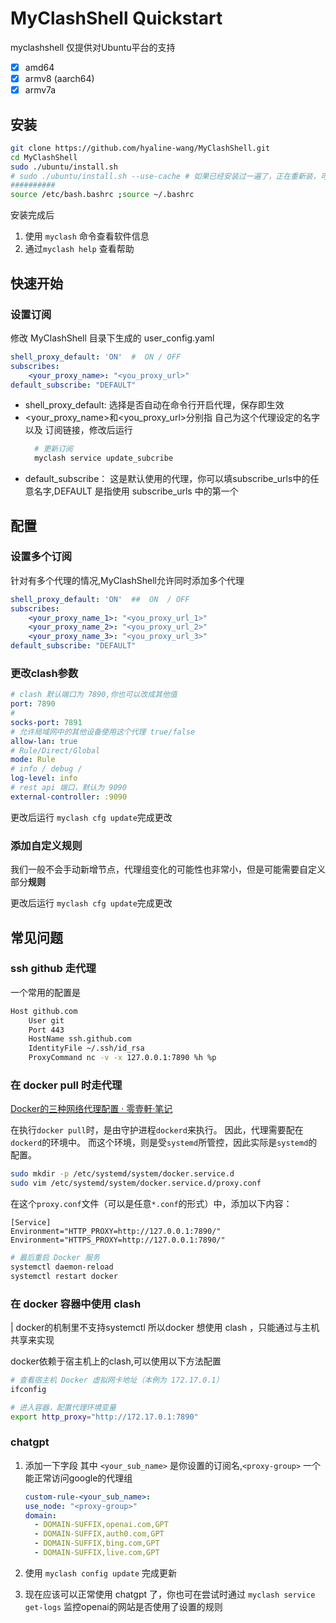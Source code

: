# MyClashShell Quickstart

myclashshell 仅提供对Ubuntu平台的支持

- [x] amd64
- [x] armv8  (aarch64)
- [x] armv7a
## 安装

```bash
git clone https://github.com/hyaline-wang/MyClashShell.git
cd MyClashShell
sudo ./ubuntu/install.sh
# sudo ./ubuntu/install.sh --use-cache # 如果已经安装过一遍了，正在重新装，可以不重复下载
########## 
source /etc/bash.bashrc ;source ~/.bashrc
```
安装完成后
1. 使用 `myclash` 命令查看软件信息
3. 通过`myclash help` 查看帮助


## 快速开始

### 设置订阅
修改 MyClashShell 目录下生成的 user_config.yaml
```yaml
shell_proxy_default: 'ON'  #  ON / OFF
subscribes:
    <your_proxy_name>: "<you_proxy_url>"
default_subscribe: "DEFAULT"
```
 - shell_proxy_default: 选择是否自动在命令行开启代理，保存即生效
 - <your_proxy_name>和<you_proxy_url>分别指 自己为这个代理设定的名字 以及 订阅链接，修改后运行
    ```bash
      # 更新订阅
      myclash service update_subcribe 
    ```
 - default_subscribe： 这是默认使用的代理，你可以填subscribe_urls中的任意名字,DEFAULT 是指使用 subscribe_urls 中的第一个

## 配置

### 设置多个订阅

针对有多个代理的情况,MyClashShell允许同时添加多个代理
```yaml
shell_proxy_default: 'ON'  ##  ON  / OFF
subscribes:
    <your_proxy_name_1>: "<you_proxy_url_1>"
    <your_proxy_name_2>: "<you_proxy_url_2>"
    <your_proxy_name_3>: "<you_proxy_url_3>"
default_subscribe: "DEFAULT"
```

### 更改clash参数

```yaml
# clash 默认端口为 7890,你也可以改成其他值
port: 7890
#
socks-port: 7891
# 允许局域网中的其他设备使用这个代理 true/false
allow-lan: true
# Rule/Direct/Global
mode: Rule
# info / debug / 
log-level: info
# rest api 端口，默认为 9090
external-controller: :9090
```
更改后运行 `myclash cfg update`完成更改

### 添加自定义规则

我们一般不会手动新增节点，代理组变化的可能性也非常小，但是可能需要自定义部分**规则**



更改后运行 `myclash cfg update`完成更改


## 常见问题
### ssh github 走代理

一个常用的配置是
```bash
Host github.com
    User git
    Port 443
    HostName ssh.github.com
    IdentityFile ~/.ssh/id_rsa
    ProxyCommand nc -v -x 127.0.0.1:7890 %h %p
```
### 在 docker pull 时走代理

[Docker的三种网络代理配置 &middot; 零壹軒·笔记](https://note.qidong.name/2020/05/docker-proxy/)

在执行`docker pull`时，是由守护进程`dockerd`来执行。 因此，代理需要配在`dockerd`的环境中。 而这个环境，则是受`systemd`所管控，因此实际是`systemd`的配置。

```bash
sudo mkdir -p /etc/systemd/system/docker.service.d
sudo vim /etc/systemd/system/docker.service.d/proxy.conf
```

在这个`proxy.conf`文件（可以是任意`*.conf`的形式）中，添加以下内容：

```
[Service]
Environment="HTTP_PROXY=http://127.0.0.1:7890/"
Environment="HTTPS_PROXY=http://127.0.0.1:7890/"
```

```bash
# 最后重启 Docker 服务
systemctl daemon-reload
systemctl restart docker
```

### 在 docker 容器中使用 clash

| docker的机制里不支持systemctl 所以docker 想使用 clash ，只能通过与主机共享来实现

docker依赖于宿主机上的clash,可以使用以下方法配置

```bash
# 查看宿主机 Docker 虚拟网卡地址（本例为 172.17.0.1）
ifconfig

# 进入容器，配置代理环境变量
export http_proxy="http://172.17.0.1:7890"
```

<!-- 
### Nvidia Omniverse

**Isaac Sim** 中一些 assets 可能需要访问 aws 下载，但是在使用代理时可能遇到一些资产无法下载的问题。

> 1. 添加一个规则直连aws (未测试)
> 2. 将 `shell_proxy_default` 改为 `OFF` (已测试) -->

### chatgpt

1. 添加一下字段 其中 `<your_sub_name>` 是你设置的订阅名,`<proxy-group>` 一个能正常访问google的代理组

    ```yaml
    custom-rule-<your_sub_name>:
    use_node: "<proxy-group>"
    domain:
      - DOMAIN-SUFFIX,openai.com,GPT
      - DOMAIN-SUFFIX,auth0.com,GPT
      - DOMAIN-SUFFIX,bing.com,GPT
      - DOMAIN-SUFFIX,live.com,GPT
    ```
2. 使用 `myclash config update` 完成更新 
3. 现在应该可以正常使用 chatgpt 了，你也可在尝试时通过 `myclash service get-logs` 监控openai的网站是否使用了设置的规则

